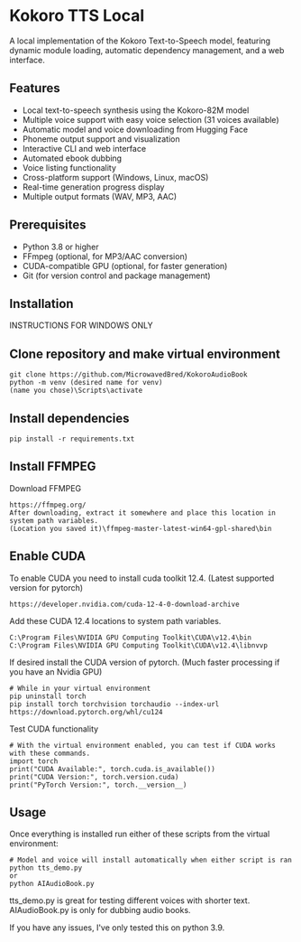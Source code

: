 # Kokoro TTS Local

A local implementation of the Kokoro Text-to-Speech model, featuring dynamic module loading, automatic dependency management, and a web interface.

## Features

- Local text-to-speech synthesis using the Kokoro-82M model
- Multiple voice support with easy voice selection (31 voices available)
- Automatic model and voice downloading from Hugging Face
- Phoneme output support and visualization
- Interactive CLI and web interface
- Automated ebook dubbing
- Voice listing functionality
- Cross-platform support (Windows, Linux, macOS)
- Real-time generation progress display
- Multiple output formats (WAV, MP3, AAC)

## Prerequisites

- Python 3.8 or higher
- FFmpeg (optional, for MP3/AAC conversion)
- CUDA-compatible GPU (optional, for faster generation)
- Git (for version control and package management)


## Installation

INSTRUCTIONS FOR WINDOWS ONLY

## Clone repository and make virtual environment
	git clone https://github.com/MicrowavedBred/KokoroAudioBook
	python -m venv (desired name for venv)
	(name you chose)\Scripts\activate

## Install dependencies
	pip install -r requirements.txt	

## Install FFMPEG
Download FFMPEG

	https://ffmpeg.org/
	After downloading, extract it somewhere and place this location in system path variables.
	(Location you saved it)\ffmpeg-master-latest-win64-gpl-shared\bin

## Enable CUDA
To enable CUDA you need to install cuda toolkit 12.4. (Latest supported version for pytorch)

	https://developer.nvidia.com/cuda-12-4-0-download-archive

Add these CUDA 12.4 locations to system path variables.

	C:\Program Files\NVIDIA GPU Computing Toolkit\CUDA\v12.4\bin
	C:\Program Files\NVIDIA GPU Computing Toolkit\CUDA\v12.4\libnvvp

If desired install the CUDA version of pytorch. (Much faster processing if you have an Nvidia GPU)

	# While in your virtual environment
	pip uninstall torch
	pip install torch torchvision torchaudio --index-url https://download.pytorch.org/whl/cu124

Test CUDA functionality

	# With the virtual environment enabled, you can test if CUDA works with these commands.
	import torch
	print("CUDA Available:", torch.cuda.is_available())
	print("CUDA Version:", torch.version.cuda)
	print("PyTorch Version:", torch.__version__)


## Usage
Once everything is installed run either of these scripts from the virtual environment:

	# Model and voice will install automatically when either script is ran
	python tts_demo.py
	or
	python AIAudioBook.py

tts_demo.py is great for testing different voices with shorter text.
AIAudioBook.py is only for dubbing audio books.

If you have any issues, I've only tested this on python 3.9.
